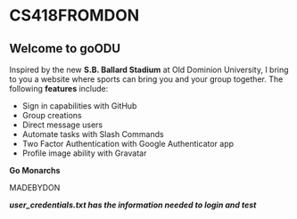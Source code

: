 # CS418FROMDON

## Welcome to goODU

Inspired by the new **S.B. Ballard Stadium** at Old Dominion University, I bring to you a website where sports can bring you
and your group together. The following **features** include:

* Sign in capabilities with GitHub
* Group creations
* Direct message users
* Automate tasks with Slash Commands
* Two Factor Authentication with Google Authenticator app
* Profile image ability with Gravatar

**Go Monarchs**

MADEBYDON

***user_credentials.txt has the information needed to login and test***
